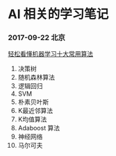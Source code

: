 # AI 相关的学习笔记

### 2017-09-22 北京
[轻松看懂机器学习十大常用算法](https://www.leiphone.com/news/201707/nL57wR7ZtbfsRgDR.html)

1. 决策树
2. 随机森林算法
3. 逻辑回归
4. SVM
5. 朴素贝叶斯
6. K最近邻算法
7. K均值算法
8. Adaboost 算法
9. 神经网络
10. 马尔可夫
